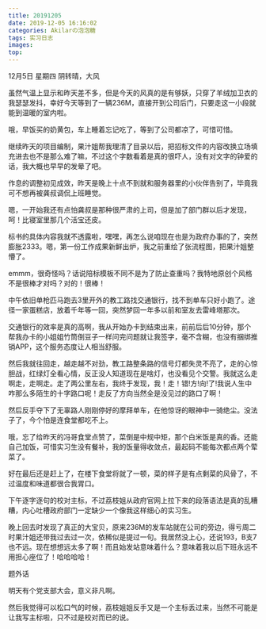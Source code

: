 ```yaml
---
title: 20191205
date: 2019-12-05 16:16:02
categories: Akilarの泡泡糖
tags: 实习日志
images:
top:
---
```


12月5日 星期四 阴转晴，大风

虽然气温上显示和昨天差不多，但是今天的风真的是有够妖，只穿了羊绒加卫衣的我瑟瑟发抖，幸好今天等到了一辆236M，直接开到公司后门，只要走这一小段就能到温暖的室内啦。

哦，早饭买的奶黄包，车上睡着忘记吃了，等到了公司都凉了，可惜可惜。

继续昨天的项目编制，果汁姐帮我理清了目录以后，把招标文件的内容改换立场填充进去也不是那么难了嘛，不过这个字数看着是真的很吓人，没有对文字的钟爱的话，我大概也早早的发晕了吧。

作息的调整初见成效，昨天是晚上十点不到就和服务器里的小伙伴告别了，毕竟我可不想再被龚叔调侃上班睡觉。

嗯，一开始我还有点怕龚叔是那种很严肃的上司，但是加了部门群以后才发现，呵！比寝室里那几个活宝还皮。

标书的具体内容我就不透露啦，嘿嘿，再怎么说咱现在也是为政府办事的了，突然膨胀2333。嗯，第一份工作成果新鲜出炉，我之前重绘了张流程图，把果汁姐整懵了。

emmm，很奇怪吗？话说陪标模板不同不是为了防止查重吗？我特地原创个风格不是很棒才对吗？对的！很棒！

中午依旧单枪匹马跑去3里开外的教工路找交通银行，找不到单车只好小跑了。途径一家蛋糕店，放着千年等一回，突然梦回一年多以前和室友去雷峰塔那次。

交通银行的效率是真的高啊，我从开始办卡到结束出来，前前后后10分钟，那个帮我办卡的小姐姐竹筒倒豆子一样问完问题就让我签字，毫不含糊，也没有捆绑推销APP，这个服务态度让人相当舒服。

然后我就往回走，越走越不对劲，教工路整条路的信号灯都失灵不亮了，走的心惊胆战，红绿灯全看心情，反正没人知道现在是啥灯，也没看见个交警。我就这么走啊走，走啊走。走了两公里左右，我终于发现，我！走！错!方!向!了!我说人生中咋那么多陌生的十字路口呢！走反了方向当然全是没见过的路口了啊！

然后反手夺下了无辜路人刚刚停好的摩拜单车，在他惊讶的眼神中一骑绝尘。没法子了，今个怕是连食堂都吃不上。

哦，忘了给昨天的冯哥食堂点赞了，菜倒是中规中矩，那个白米饭是真的香。还能自己加饭，可惜实习生没有餐补，我的饭量得收敛点，最起码不能每次都点两个荤菜了。

好在最后还是赶上了，在楼下食堂将就了一顿，菜的样子是有点剩菜的风骨了，不过温度和味道都很合我胃口。

下午逐字逐句的校对主标，不过荔枝姐从政府官网上拉下来的段落语法是真的乱糟糟，内心吐槽政府部门一定缺少一个像我这样细心的实习生。

晚上回去时发现了真正的大宝贝，原来236M的发车站就在公司的旁边，得亏周二时果汁姐还带我过去过一次，依稀似是提过一句。我居然没上心，还说193，B支7也不远。现在想想远太多了啊！而且始发站意味着什么？意味着我以后下班永远不用担心座位了！哈哈哈哈！

题外话

明天有个党支部大会，意义非凡啊。



然后我觉得可以松口气的时候，荔枝姐姐反手又是一个主标丢过来，当然不可能是让我写主标啦，只不过是校对而已的说。






